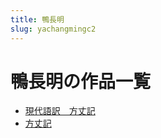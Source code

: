 ```yaml
---
title: 鴨長明
slug: yachangmingc2
---
```


# 鴨長明の作品一覧

- [現代語訳　方丈記](xiandaiyuyifangzhangji9c)
- [方丈記](fangzhangjic2)
